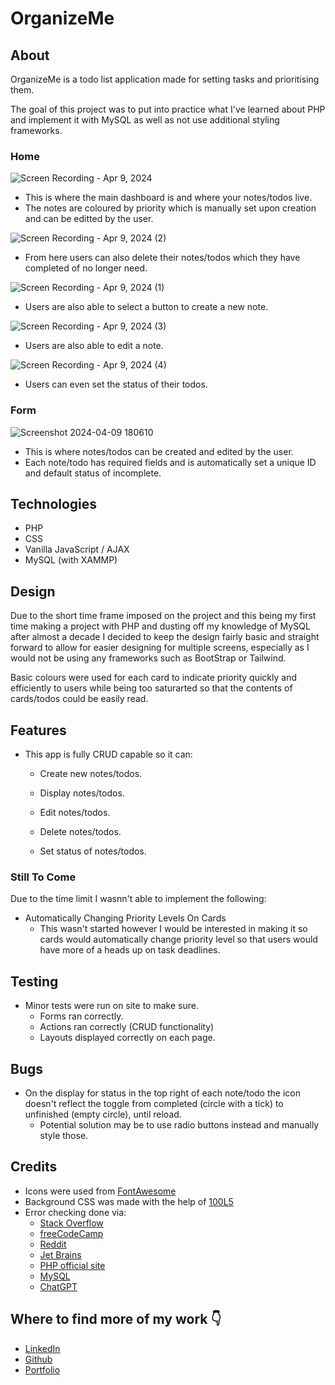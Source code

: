 # OrganizeMe

## About

OrganizeMe is a todo list application made for setting tasks and prioritising them.

The goal of this project was to put into practice what I've learned about PHP and implement it with MySQL as well as not use additional styling frameworks.


### Home

![Screen Recording - Apr 9, 2024](https://github.com/Terafora/OrganizeMe/assets/144109245/8fa2cd3d-063e-4238-a014-477bafbff0c9)

- This is where the main dashboard is and where your notes/todos live.
- The notes are coloured by priority which is manually set upon creation and can be editted by the user.

![Screen Recording - Apr 9, 2024 (2)](https://github.com/Terafora/OrganizeMe/assets/144109245/3f6005fd-22f7-4fde-ad76-0cde19a13e82)

- From here users can also delete their notes/todos which they have completed of no longer need.

![Screen Recording - Apr 9, 2024 (1)](https://github.com/Terafora/OrganizeMe/assets/144109245/48bd51b8-b573-4e29-b551-e52f4cf9de41)

- Users are also able to select a button to create a new note.

![Screen Recording - Apr 9, 2024 (3)](https://github.com/Terafora/OrganizeMe/assets/144109245/90abd886-51ee-413c-9b95-2ce55ad7a39e)

- Users are also able to edit a note.

![Screen Recording - Apr 9, 2024 (4)](https://github.com/Terafora/OrganizeMe/assets/144109245/d5825114-40ed-4ca7-9f51-d9127c364a15)

- Users can even set the status of their todos.

### Form

![Screenshot 2024-04-09 180610](https://github.com/Terafora/OrganizeMe/assets/144109245/53bda497-4052-4be8-bc95-f3557b7ea69c)

- This is where notes/todos can be created and edited by the user.
- Each note/todo has required fields and is automatically set a unique ID and default status of incomplete.

## Technologies

- PHP 
- CSS
- Vanilla JavaScript / AJAX
- MySQL (with XAMMP)

## Design

Due to the short time frame imposed on the project and this being my first time making a project with PHP and dusting off my knowledge of MySQL after almost a decade I decided to keep the design fairly basic and straight forward to allow for easier designing for multiple screens, especially as I would not be using any frameworks such as BootStrap or Tailwind.

Basic colours were used for each card to indicate priority quickly and efficiently to users while being too saturarted so that the contents of cards/todos could be easily read.

## Features

- This app is fully CRUD capable so it can:

    - Create new notes/todos.

    - Display notes/todos.
    
    - Edit notes/todos.

    - Delete notes/todos.
 
    - Set status of notes/todos.

### Still To Come

Due to the time limit I wasnn't able to implement the following:

- Automatically Changing Priority Levels On Cards
    - This wasn't started however I would be interested in making it so cards would automatically change priority level so that users would have more of a heads up on task deadlines.

## Testing

- Minor tests were run on site to make sure.
    - Forms ran correctly.
    - Actions ran correctly (CRUD functionality)
    - Layouts displayed correctly on each page.
 
## Bugs

- On the display for status in the top right of each note/todo the icon doesn't reflect the toggle from completed (circle with a tick) to unfinished (empty circle), until reload.
    - Potential solution may be to use radio buttons instead and manually style those.

## Credits

- Icons were used from [FontAwesome](https://fontawesome.com/)
- Background CSS was made with the help of [100L5](https://10015.io)
- Error checking done via:
    - [Stack Overflow](https://stackoverflow.com/)
    - [freeCodeCamp](https://www.freecodecamp.org/news/how-to-get-started-with-php/)
    - [Reddit](https://Reddit.com/)
    - [Jet Brains](https://www.jetbrains.com)
    - [PHP official site](https://www.php.net)
    - [MySQL](https://dev.mysql.com)
    - [ChatGPT](https://chat.openai.com/)

## Where to find more of my work 👇

- [LinkedIn](https://www.linkedin.com/in/charlotte-stone-web/)
- [Github](https://github.com/Terafora)
- [Portfolio](https://terafora.github.io/Portfolio-Site/)
